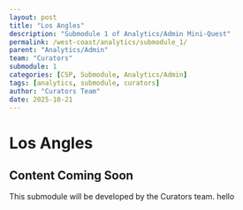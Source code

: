 ```yaml
---
layout: post
title: "Los Angles"
description: "Submodule 1 of Analytics/Admin Mini-Quest"
permalink: /west-coast/analytics/submodule_1/
parent: "Analytics/Admin"
team: "Curators"
submodule: 1
categories: [CSP, Submodule, Analytics/Admin]
tags: [analytics, submodule, curators]
author: "Curators Team"
date: 2025-10-21
---
```


# Los Angles 

## Content Coming Soon
This submodule will be developed by the Curators team. hello

